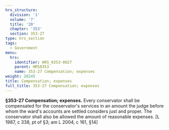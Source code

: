 ```yaml
---
hrs_structure:
  division: '1'
  volume: '7'
  title: '20'
  chapter: '353'
  section: 353-27
type: hrs_section
tags:
  - Government
menu:
  hrs:
    identifier: HRS_0353-0027
    parent: HRS0353
    name: 353-27 Compensation; expenses
weight: 28245
title: Compensation; expenses
full_title: 353-27 Compensation; expenses
---
```

**§353-27 Compensation; expenses.** Every conservator shall be compensated for the conservator's services in an amount the judge before whom the ward's accounts are settled considers just and proper. The conservator shall also be allowed the amount of reasonable expenses. [L 1987, c 338, pt of §3; am L 2004, c 161, §14]